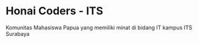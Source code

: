 # Honai Coders - ITS

Komunitas Mahasiswa Papua yang memiliki minat di bidang IT kampus ITS Surabaya
